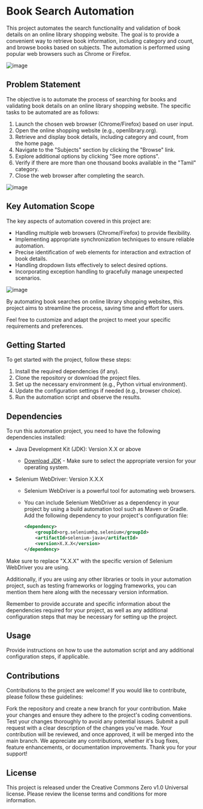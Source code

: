 # Book Search Automation

This project automates the search functionality and validation of book details on an online library shopping website. The goal is to provide a convenient way to retrieve book information, including category and count, and browse books based on subjects. The automation is performed using popular web browsers such as Chrome or Firefox.

 ![image](https://github.com/Devansh-Kaushik/Book_Search_Automation/assets/61897385/63e55937-dee8-40f4-802c-a97654aa84c4)

## Problem Statement

The objective is to automate the process of searching for books and validating book details on an online library shopping website. The specific tasks to be automated are as follows:

1. Launch the chosen web browser (Chrome/Firefox) based on user input.
2. Open the online shopping website (e.g., openlibrary.org).
3. Retrieve and display book details, including category and count, from the home page.
4. Navigate to the "Subjects" section by clicking the "Browse" link.
5. Explore additional options by clicking "See more options".
6. Verify if there are more than one thousand books available in the "Tamil" category.
7. Close the web browser after completing the search.

![image](https://github.com/Devansh-Kaushik/Book_Search_Automation/assets/61897385/e9c7da75-7038-4256-858f-1a8d7dff013a)



## Key Automation Scope

The key aspects of automation covered in this project are:

- Handling multiple web browsers (Chrome/Firefox) to provide flexibility.
- Implementing appropriate synchronization techniques to ensure reliable automation.
- Precise identification of web elements for interaction and extraction of book details.
- Handling dropdown lists effectively to select desired options.
- Incorporating exception handling to gracefully manage unexpected scenarios.

![image](https://github.com/Devansh-Kaushik/Book_Search_Automation/assets/61897385/49be462e-4414-435e-a974-024bb2e74c23)


By automating book searches on online library shopping websites, this project aims to streamline the process, saving time and effort for users. 

Feel free to customize and adapt the project to meet your specific requirements and preferences.

## Getting Started

To get started with the project, follow these steps:

1. Install the required dependencies (if any).
2. Clone the repository or download the project files.
3. Set up the necessary environment (e.g., Python virtual environment).
4. Update the configuration settings if needed (e.g., browser choice).
5. Run the automation script and observe the results.


## Dependencies

To run this automation project, you need to have the following dependencies installed:

- Java Development Kit (JDK): Version X.X or above
  - [Download JDK](https://www.oracle.com/java/technologies/javase-jdk11-downloads.html) - Make sure to select the appropriate version for your operating system.

- Selenium WebDriver: Version X.X.X
  - Selenium WebDriver is a powerful tool for automating web browsers.
  - You can include Selenium WebDriver as a dependency in your project by using a build automation tool such as Maven or Gradle. Add the following dependency to your project's configuration file:

    ```xml
    <dependency>
        <groupId>org.seleniumhq.selenium</groupId>
        <artifactId>selenium-java</artifactId>
        <version>X.X.X</version>
    </dependency>
    ```

Make sure to replace "X.X.X" with the specific version of Selenium WebDriver you are using.

Additionally, if you are using any other libraries or tools in your automation project, such as testing frameworks or logging frameworks, you can mention them here along with the necessary version information.

Remember to provide accurate and specific information about the dependencies required for your project, as well as any additional configuration steps that may be necessary for setting up the project.

## Usage

Provide instructions on how to use the automation script and any additional configuration steps, if applicable.

## Contributions

Contributions to the project are welcome! If you would like to contribute, please follow these guidelines:

Fork the repository and create a new branch for your contribution.
Make your changes and ensure they adhere to the project's coding conventions.
Test your changes thoroughly to avoid any potential issues.
Submit a pull request with a clear description of the changes you've made.
Your contribution will be reviewed, and once approved, it will be merged into the main branch.
We appreciate any contributions, whether it's bug fixes, feature enhancements, or documentation improvements. Thank you for your support!

## License

This project is released under the Creative Commons Zero v1.0 Universal license. Please review the license terms and conditions for more information.
